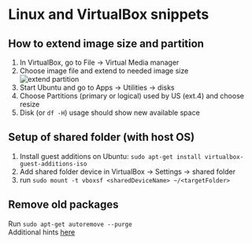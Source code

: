 # Linux and VirtualBox snippets
## How to extend image size and partition
1. In VirtualBox, go to File -> Virtual Media manager  
2. Choose image file and extend to needed image size  
![extend partition](./images/partition-resize.jpg)
3. Start Ubuntu and go to Apps -> Utilities -> disks  
4. Choose Partitions (primary or logical) used by US (ext.4) and choose resize  
5. Disk (or `df -H`) usage should show new available space  

## Setup of shared folder (with host OS)
1. Install guest additions on Ubuntu: `sudo apt-get install virtualbox-guest-additions-iso`
2. Add shared folder device in VirtualBox -> Settings -> shared folder
3. run `sudo mount -t vboxsf <sharedDeviceName> ~/<targetFolder>`

## Remove old packages
Run `sudo apt-get autoremove --purge`  
Additional hints [here](https://www.omgubuntu.co.uk/2016/08/5-ways-free-up-space-on-ubuntu)
